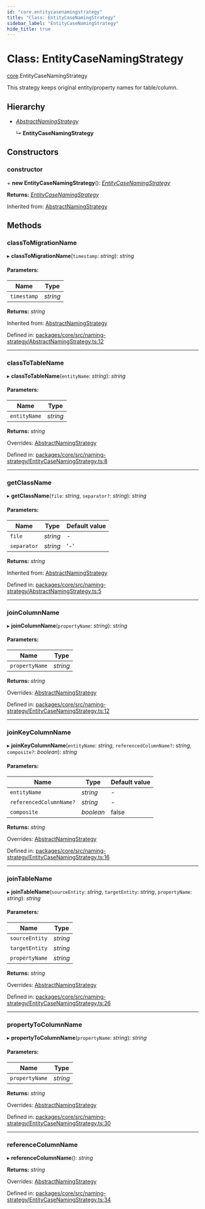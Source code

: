 ```yaml
---
id: "core.entitycasenamingstrategy"
title: "Class: EntityCaseNamingStrategy"
sidebar_label: "EntityCaseNamingStrategy"
hide_title: true
---
```


# Class: EntityCaseNamingStrategy

[core](../modules/core.md).EntityCaseNamingStrategy

This strategy keeps original entity/property names for table/column.

## Hierarchy

* [*AbstractNamingStrategy*](core.abstractnamingstrategy.md)

  ↳ **EntityCaseNamingStrategy**

## Constructors

### constructor

\+ **new EntityCaseNamingStrategy**(): [*EntityCaseNamingStrategy*](core.entitycasenamingstrategy.md)

**Returns:** [*EntityCaseNamingStrategy*](core.entitycasenamingstrategy.md)

Inherited from: [AbstractNamingStrategy](core.abstractnamingstrategy.md)

## Methods

### classToMigrationName

▸ **classToMigrationName**(`timestamp`: *string*): *string*

#### Parameters:

Name | Type |
------ | ------ |
`timestamp` | *string* |

**Returns:** *string*

Inherited from: [AbstractNamingStrategy](core.abstractnamingstrategy.md)

Defined in: [packages/core/src/naming-strategy/AbstractNamingStrategy.ts:12](https://github.com/mikro-orm/mikro-orm/blob/969d4229bd/packages/core/src/naming-strategy/AbstractNamingStrategy.ts#L12)

___

### classToTableName

▸ **classToTableName**(`entityName`: *string*): *string*

#### Parameters:

Name | Type |
------ | ------ |
`entityName` | *string* |

**Returns:** *string*

Overrides: [AbstractNamingStrategy](core.abstractnamingstrategy.md)

Defined in: [packages/core/src/naming-strategy/EntityCaseNamingStrategy.ts:8](https://github.com/mikro-orm/mikro-orm/blob/969d4229bd/packages/core/src/naming-strategy/EntityCaseNamingStrategy.ts#L8)

___

### getClassName

▸ **getClassName**(`file`: *string*, `separator?`: *string*): *string*

#### Parameters:

Name | Type | Default value |
------ | ------ | ------ |
`file` | *string* | - |
`separator` | *string* | '-' |

**Returns:** *string*

Inherited from: [AbstractNamingStrategy](core.abstractnamingstrategy.md)

Defined in: [packages/core/src/naming-strategy/AbstractNamingStrategy.ts:5](https://github.com/mikro-orm/mikro-orm/blob/969d4229bd/packages/core/src/naming-strategy/AbstractNamingStrategy.ts#L5)

___

### joinColumnName

▸ **joinColumnName**(`propertyName`: *string*): *string*

#### Parameters:

Name | Type |
------ | ------ |
`propertyName` | *string* |

**Returns:** *string*

Overrides: [AbstractNamingStrategy](core.abstractnamingstrategy.md)

Defined in: [packages/core/src/naming-strategy/EntityCaseNamingStrategy.ts:12](https://github.com/mikro-orm/mikro-orm/blob/969d4229bd/packages/core/src/naming-strategy/EntityCaseNamingStrategy.ts#L12)

___

### joinKeyColumnName

▸ **joinKeyColumnName**(`entityName`: *string*, `referencedColumnName?`: *string*, `composite?`: *boolean*): *string*

#### Parameters:

Name | Type | Default value |
------ | ------ | ------ |
`entityName` | *string* | - |
`referencedColumnName?` | *string* | - |
`composite` | *boolean* | false |

**Returns:** *string*

Overrides: [AbstractNamingStrategy](core.abstractnamingstrategy.md)

Defined in: [packages/core/src/naming-strategy/EntityCaseNamingStrategy.ts:16](https://github.com/mikro-orm/mikro-orm/blob/969d4229bd/packages/core/src/naming-strategy/EntityCaseNamingStrategy.ts#L16)

___

### joinTableName

▸ **joinTableName**(`sourceEntity`: *string*, `targetEntity`: *string*, `propertyName`: *string*): *string*

#### Parameters:

Name | Type |
------ | ------ |
`sourceEntity` | *string* |
`targetEntity` | *string* |
`propertyName` | *string* |

**Returns:** *string*

Overrides: [AbstractNamingStrategy](core.abstractnamingstrategy.md)

Defined in: [packages/core/src/naming-strategy/EntityCaseNamingStrategy.ts:26](https://github.com/mikro-orm/mikro-orm/blob/969d4229bd/packages/core/src/naming-strategy/EntityCaseNamingStrategy.ts#L26)

___

### propertyToColumnName

▸ **propertyToColumnName**(`propertyName`: *string*): *string*

#### Parameters:

Name | Type |
------ | ------ |
`propertyName` | *string* |

**Returns:** *string*

Overrides: [AbstractNamingStrategy](core.abstractnamingstrategy.md)

Defined in: [packages/core/src/naming-strategy/EntityCaseNamingStrategy.ts:30](https://github.com/mikro-orm/mikro-orm/blob/969d4229bd/packages/core/src/naming-strategy/EntityCaseNamingStrategy.ts#L30)

___

### referenceColumnName

▸ **referenceColumnName**(): *string*

**Returns:** *string*

Overrides: [AbstractNamingStrategy](core.abstractnamingstrategy.md)

Defined in: [packages/core/src/naming-strategy/EntityCaseNamingStrategy.ts:34](https://github.com/mikro-orm/mikro-orm/blob/969d4229bd/packages/core/src/naming-strategy/EntityCaseNamingStrategy.ts#L34)
